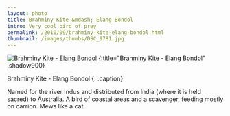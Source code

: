 ```yaml
---
layout: photo
title: Brahminy Kite &mdash; Elang Bondol
intro: Very cool bird of prey
permalink: /2010/09/brahminy-kite-elang-bondol.html
thumbnail: /images/thumbs/DSC_9781.jpg
---
```


[![Brahminy Kite - Elang Bondol][6]][7]
{:title="Brahminy Kite - Elang Bondol" .shadow900}


   [6]: http://lh5.googleusercontent.com/-oMFbxqVxVtU/TlInzfsNMhI/AAAAAAAACqY/dU3-hoy_m5U/I/DSC_9781.jpg (Brahminy Kite - Elang Bondol)
   [7]: http://www.flickr.com/photos/fajarnurdiansyah/5011018121/

Brahminy Kite - Elang Bondol
{: .caption}

Named for the river Indus and distributed from India (where it is held sacred)
to Australia. A bird of coastal areas and a scavenger, feeding mostly on
carrion. Mews like a cat.
